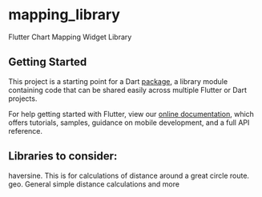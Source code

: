 # mapping_library

Flutter Chart Mapping Widget Library

## Getting Started

This project is a starting point for a Dart
[package](https://flutter.dev/developing-packages/),
a library module containing code that can be shared easily across
multiple Flutter or Dart projects.

For help getting started with Flutter, view our 
[online documentation](https://flutter.dev/docs), which offers tutorials, 
samples, guidance on mobile development, and a full API reference.


## Libraries to consider:
haversine. This is for calculations of distance around a great circle route.
geo. General simple distance calculations and more